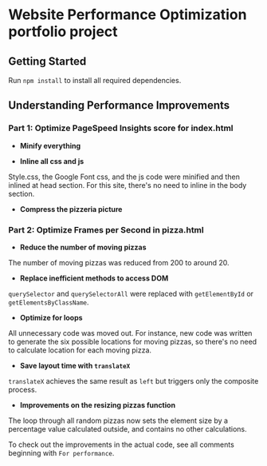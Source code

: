 # Website Performance Optimization portfolio project


## Getting Started

Run `npm install` to install all required dependencies.

## Understanding Performance Improvements

### Part 1: Optimize PageSpeed Insights score for index.html

- **Minify everything**

- **Inline all css and js**

Style.css, the Google Font css, and the js code were minified and then inlined at head section. For this site, there's no need to inline in the body section.

- **Compress the pizzeria picture**

### Part 2: Optimize Frames per Second in pizza.html

- **Reduce the number of moving pizzas**

The number of moving pizzas was reduced from 200 to around 20.

- **Replace inefficient methods to access DOM**

`querySelector` and `querySelectorAll` were replaced with `getElementById` or `getElementsByClassName`.

- **Optimize for loops**

All unnecessary code was moved out. For instance, new code was written to generate the six possible locations for moving pizzas, so there's no need to calculate location for each moving pizza.

- **Save layout time with `translateX`**

`translateX` achieves the same result as `left` but triggers only the composite process.

- **Improvements on the resizing pizzas function**

The loop through all random pizzas now sets the element size by a percentage value calculated outside, and contains no other calculations.

To check out the improvements in the actual code, see all comments beginning with `For performance`.